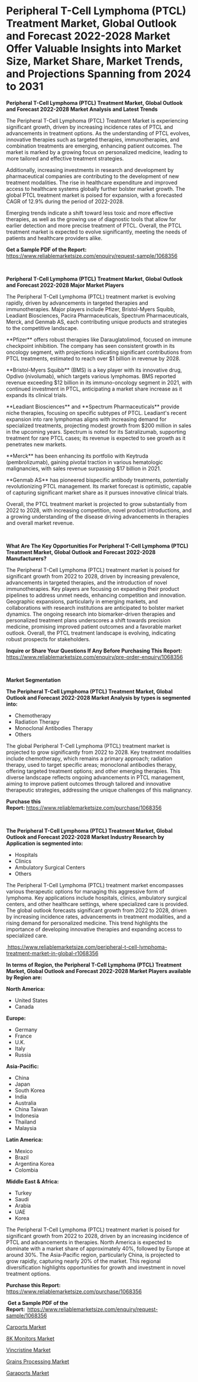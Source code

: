 <p><h1>Peripheral T-Cell Lymphoma (PTCL) Treatment Market, Global Outlook and Forecast 2022-2028 Market Offer Valuable Insights into Market Size, Market Share, Market Trends, and Projections Spanning from 2024 to 2031</h1></p><p><strong>Peripheral T-Cell Lymphoma (PTCL) Treatment Market, Global Outlook and Forecast 2022-2028 Market Analysis and Latest Trends</strong></p>
<p><p>The Peripheral T-Cell Lymphoma (PTCL) Treatment Market is experiencing significant growth, driven by increasing incidence rates of PTCL and advancements in treatment options. As the understanding of PTCL evolves, innovative therapies such as targeted therapies, immunotherapies, and combination treatments are emerging, enhancing patient outcomes. The market is marked by a growing focus on personalized medicine, leading to more tailored and effective treatment strategies. </p><p>Additionally, increasing investments in research and development by pharmaceutical companies are contributing to the development of new treatment modalities. The rise in healthcare expenditure and improved access to healthcare systems globally further bolster market growth. The global PTCL treatment market is poised for expansion, with a forecasted CAGR of 12.9% during the period of 2022-2028. </p><p>Emerging trends indicate a shift toward less toxic and more effective therapies, as well as the growing use of diagnostic tools that allow for earlier detection and more precise treatment of PTCL. Overall, the PTCL treatment market is expected to evolve significantly, meeting the needs of patients and healthcare providers alike.</p></p>
<p><strong>Get a Sample PDF of the Report:&nbsp;</strong> <a href="https://www.reliablemarketsize.com/enquiry/request-sample/1068356">https://www.reliablemarketsize.com/enquiry/request-sample/1068356</a></p>
<p>&nbsp;</p>
<p><strong>Peripheral T-Cell Lymphoma (PTCL) Treatment Market, Global Outlook and Forecast 2022-2028 Major Market Players</strong></p>
<p><p>The Peripheral T-Cell Lymphoma (PTCL) treatment market is evolving rapidly, driven by advancements in targeted therapies and immunotherapies. Major players include Pfizer, Bristol-Myers Squibb, Leadiant Biosciences, Pacira Pharmaceuticals, Spectrum Pharmaceuticals, Merck, and Genmab AS, each contributing unique products and strategies to the competitive landscape.</p><p>**Pfizer** offers robust therapies like Darauglatolimod, focused on immune checkpoint inhibition. The company has seen consistent growth in its oncology segment, with projections indicating significant contributions from PTCL treatments, estimated to reach over $1 billion in revenue by 2028.</p><p>**Bristol-Myers Squibb** (BMS) is a key player with its innovative drug, Opdivo (nivolumab), which targets various lymphomas. BMS reported revenue exceeding $12 billion in its immuno-oncology segment in 2021, with continued investment in PTCL, anticipating a market share increase as it expands its clinical trials.</p><p>**Leadiant Biosciences** and **Spectrum Pharmaceuticals** provide niche therapies, focusing on specific subtypes of PTCL. Leadiant's recent expansion into rare lymphomas aligns with increasing demand for specialized treatments, projecting modest growth from $200 million in sales in the upcoming years. Spectrum is noted for its Satralizumab, supporting treatment for rare PTCL cases; its revenue is expected to see growth as it penetrates new markets.</p><p>**Merck** has been enhancing its portfolio with Keytruda (pembrolizumab), gaining pivotal traction in various hematologic malignancies, with sales revenue surpassing $17 billion in 2021.</p><p>**Genmab AS** has pioneered bispecific antibody treatments, potentially revolutionizing PTCL management. Its market forecast is optimistic, capable of capturing significant market share as it pursues innovative clinical trials.</p><p>Overall, the PTCL treatment market is projected to grow substantially from 2022 to 2028, with increasing competition, novel product introductions, and a growing understanding of the disease driving advancements in therapies and overall market revenue.</p></p>
<p>&nbsp;</p>
<p><strong>What Are The Key Opportunities For Peripheral T-Cell Lymphoma (PTCL) Treatment Market, Global Outlook and Forecast 2022-2028 Manufacturers?</strong></p>
<p><p>The Peripheral T-Cell Lymphoma (PTCL) treatment market is poised for significant growth from 2022 to 2028, driven by increasing prevalence, advancements in targeted therapies, and the introduction of novel immunotherapies. Key players are focusing on expanding their product pipelines to address unmet needs, enhancing competition and innovation. Geographic expansions, particularly in emerging markets, and collaborations with research institutions are anticipated to bolster market dynamics. The ongoing research into biomarker-driven therapies and personalized treatment plans underscores a shift towards precision medicine, promising improved patient outcomes and a favorable market outlook. Overall, the PTCL treatment landscape is evolving, indicating robust prospects for stakeholders.</p></p>
<p><strong>Inquire or Share Your Questions If Any Before Purchasing This Report:</strong> <a href="https://www.reliablemarketsize.com/enquiry/pre-order-enquiry/1068356">https://www.reliablemarketsize.com/enquiry/pre-order-enquiry/1068356</a></p>
<p>&nbsp;</p>
<p><strong>Market Segmentation</strong></p>
<p><strong>The Peripheral T-Cell Lymphoma (PTCL) Treatment Market, Global Outlook and Forecast 2022-2028 Market Analysis by types is segmented into:</strong></p>
<p><ul><li>Chemotherapy</li><li>Radiation Therapy</li><li>Monoclonal Antibodies Therapy</li><li>Others</li></ul></p>
<p><p>The global Peripheral T-Cell Lymphoma (PTCL) treatment market is projected to grow significantly from 2022 to 2028. Key treatment modalities include chemotherapy, which remains a primary approach; radiation therapy, used to target specific areas; monoclonal antibodies therapy, offering targeted treatment options; and other emerging therapies. This diverse landscape reflects ongoing advancements in PTCL management, aiming to improve patient outcomes through tailored and innovative therapeutic strategies, addressing the unique challenges of this malignancy.</p></p>
<p><strong>Purchase this Report:&nbsp;</strong><a href="https://www.reliablemarketsize.com/purchase/1068356">https://www.reliablemarketsize.com/purchase/1068356</a></p>
<p>&nbsp;</p>
<p><strong>The Peripheral T-Cell Lymphoma (PTCL) Treatment Market, Global Outlook and Forecast 2022-2028 Market Industry Research by Application is segmented into:</strong></p>
<p><ul><li>Hospitals</li><li>Clinics</li><li>Ambulatory Surgical Centers</li><li>Others</li></ul></p>
<p><p>The Peripheral T-Cell Lymphoma (PTCL) treatment market encompasses various therapeutic options for managing this aggressive form of lymphoma. Key applications include hospitals, clinics, ambulatory surgical centers, and other healthcare settings, where specialized care is provided. The global outlook forecasts significant growth from 2022 to 2028, driven by increasing incidence rates, advancements in treatment modalities, and a rising demand for personalized medicine. This trend highlights the importance of developing innovative therapies and expanding access to specialized care.</p></p>
<p><a href="https://www.reliablemarketsize.com/peripheral-t-cell-lymphoma-treatment-market-in-global-r1068356">&nbsp;https://www.reliablemarketsize.com/peripheral-t-cell-lymphoma-treatment-market-in-global-r1068356</a></p>
<p><strong>In terms of Region, the Peripheral T-Cell Lymphoma (PTCL) Treatment Market, Global Outlook and Forecast 2022-2028 Market Players available by Region are:</strong></p>
<p>
    <p> <strong> North America: </strong>
        <ul>
            <li>United States</li>
            <li>Canada</li>
        </ul>
        </p> 
    <p> <strong> Europe: </strong>
        <ul>
            <li>Germany</li>
            <li>France</li>
            <li>U.K.</li>
            <li>Italy</li>
            <li>Russia</li>
        </ul>
        </p> 
    <p> <strong> Asia-Pacific: </strong>
        <ul>
            <li>China</li>
            <li>Japan</li>
            <li>South Korea</li>
            <li>India</li>
            <li>Australia</li>
            <li>China Taiwan</li>
            <li>Indonesia</li>
            <li>Thailand</li>
            <li>Malaysia</li>
        </ul>
        </p> 
    <p> <strong> Latin America: </strong>
        <ul>
            <li>Mexico</li>
            <li>Brazil</li>
            <li>Argentina Korea</li>
            <li>Colombia</li>
        </ul>
        </p> 
    <p> <strong> Middle East & Africa: </strong>
        <ul>
            <li>Turkey</li>
            <li>Saudi</li>
            <li>Arabia</li>
            <li>UAE</li>
            <li>Korea</li>
        </ul>
    </p>
    </p>
<p><p>The Peripheral T-Cell Lymphoma (PTCL) treatment market is poised for significant growth from 2022 to 2028, driven by an increasing incidence of PTCL and advancements in therapies. North America is expected to dominate with a market share of approximately 40%, followed by Europe at around 30%. The Asia-Pacific region, particularly China, is projected to grow rapidly, capturing nearly 20% of the market. This regional diversification highlights opportunities for growth and investment in novel treatment options.</p></p>
<p><strong>Purchase this Report: </strong><a href="https://www.reliablemarketsize.com/purchase/1068356">https://www.reliablemarketsize.com/purchase/1068356</a></p>
<p>&nbsp;<strong>Get a Sample PDF of the Report:&nbsp;&nbsp;</strong><a href="https://www.reliablemarketsize.com/enquiry/request-sample/1068356">https://www.reliablemarketsize.com/enquiry/request-sample/1068356</a></p>
<p><strong></strong></p>
<p><p><a href="https://www.linkedin.com/pulse/carports-market-outlook-forecast-from-2024-2031-market-decode-9y8mf?trackingId=ArmnuX70QeKYDdfRsiWO7Q%3D%3D">Carports Market</a></p><p><a href="https://medium.com/@rosslarkin1962/the-global-market-overview-of-the-8k-monitors-market-provides-a-unique-perspective-on-the-key-524b92c657f4">8K Monitors Market</a></p><p><a href="https://issuu.com/reportprime-2/docs/vincristine-market-size-2030.pptx_a6064f5c61b5a0">Vincristine Market</a></p><p><a href="https://medium.com/@siregarjefri23_12225/the-grains-processing-market-research-report-provides-an-in-depth-and-up-to-date-analysis-of-the-127830f74231">Grains Processing Market</a></p><p><a href="https://www.linkedin.com/pulse/garaports-market-trends-analysis-opportunities-challenges-ah7nf?trackingId=GzRZjv49R0iCQU9DEvtpQw%3D%3D">Garaports Market</a></p></p>